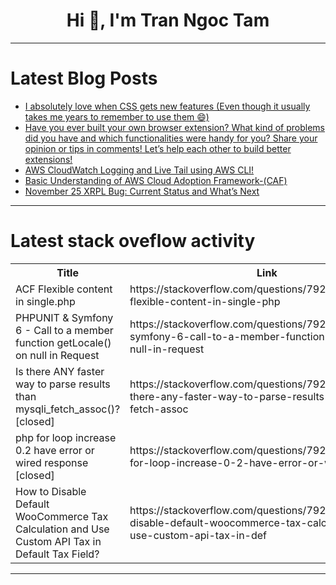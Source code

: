 <h1 align="center">Hi 👋, I'm Tran Ngoc Tam</h1>

---

# Latest Blog Posts 
<!-- BLOG-POST-LIST:START -->
- [I absolutely love when CSS gets new features &lpar;Even though it usually takes me years to remember to use them 😄&rpar;](https://dev.to/ben/i-absolutely-love-when-css-gets-new-features-even-though-it-usually-takes-me-years-to-remember-to-11po)
- [Have you ever built your own browser extension? What kind of problems did you have and which functionalities were handy for you? Share your opinion or tips in comments! Let’s help each other to build better extensions!](https://dev.to/mukhilpadmanabhan/have-you-ever-built-your-own-browser-extension-what-kind-of-problems-did-you-have-and-which-2kep)
- [AWS CloudWatch Logging and Live Tail using AWS CLI!](https://dev.to/bhatiagirish/aws-cloudwatch-logging-and-live-tail-using-aws-cli-5h4e)
- [Basic Understanding of AWS Cloud Adoption Framework-&lpar;CAF&rpar;](https://dev.to/borhanitrash/basic-understanding-of-aws-cloud-adoption-framework-caf-cp5)
- [November 25 XRPL Bug: Current Status and What’s Next](https://dev.to/ripplexdev/november-25-xrpl-bug-current-status-and-whats-next-b61)
<!-- BLOG-POST-LIST:END -->

---

# Latest stack oveflow activity
<table>
  <tr><th>Title</th><th>Link</th></tr>
  <!-- STACKOVERFLOW:START --><tr><td>ACF Flexible content in single.php</td><td>https://stackoverflow.com/questions/79231604/acf-flexible-content-in-single-php</td></tr><tr><td>PHPUNIT &amp; Symfony 6 - Call to a member function getLocale&lpar;&rpar; on null in Request</td><td>https://stackoverflow.com/questions/79231517/phpunit-symfony-6-call-to-a-member-function-getlocale-on-null-in-request</td></tr><tr><td>Is there ANY faster way to parse results than mysqli_fetch_assoc&lpar;&rpar;? [closed]</td><td>https://stackoverflow.com/questions/79231457/is-there-any-faster-way-to-parse-results-than-mysqli-fetch-assoc</td></tr><tr><td>php for loop increase 0.2 have error or wired response [closed]</td><td>https://stackoverflow.com/questions/79231298/php-for-loop-increase-0-2-have-error-or-wired-response</td></tr><tr><td>How to Disable Default WooCommerce Tax Calculation and Use Custom API Tax in Default Tax Field?</td><td>https://stackoverflow.com/questions/79231153/how-to-disable-default-woocommerce-tax-calculation-and-use-custom-api-tax-in-def</td></tr><!-- STACKOVERFLOW:END -->
</table>

---



